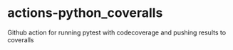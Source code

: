 # actions-python_coveralls
Github action for running pytest with codecoverage and pushing results to coveralls
